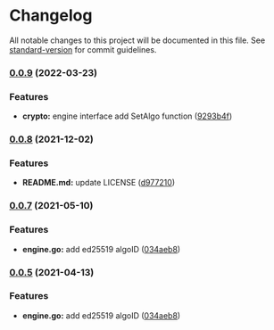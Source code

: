 # Changelog

All notable changes to this project will be documented in this file. See [standard-version](https://github.com/conventional-changelog/standard-version) for commit guidelines.

### [0.0.9](///compare/v0.0.8...v0.0.9) (2022-03-23)


### Features

* **crypto:** engine interface add SetAlgo function ([9293b4f](///commit/9293b4fd7d61a5e68f28b5d1f10d2287dd45fd56))

### [0.0.8](///compare/v0.0.7...v0.0.8) (2021-12-02)


### Features

* **README.md:** update LICENSE ([d977210](///commit/d977210b7ae3dd31c7cfcbe273bec6e2ad117c1e))

### [0.0.7](///compare/v0.0.4...v0.0.7) (2021-05-10)


### Features

* **engine.go:** add ed25519 algoID ([034aeb8](///commit/034aeb84e4fe6bc3f5f0bba8182a6d007c06545a))

### [0.0.5](///compare/v0.0.4...v0.0.5) (2021-04-13)


### Features

* **engine.go:** add ed25519 algoID ([034aeb8](///commit/034aeb84e4fe6bc3f5f0bba8182a6d007c06545a))
